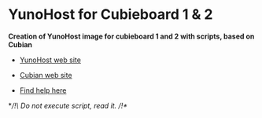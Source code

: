 YunoHost for Cubieboard 1 & 2
==========

**Creation of YunoHost image for cubieboard 1 and 2 with scripts, based on Cubian**

* [YunoHost web site](https://yunohost.org/)

* [Cubian web site](http://cubian.org/)

* [Find help here](https://yunohost.org/#/install_on_cubieboard)

**/!\ Do not execute script, read it. /!\**

